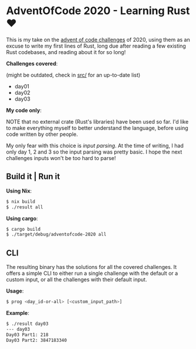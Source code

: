 # AdventOfCode 2020 - Learning Rust :heart:

This is my take on the [advent of code challenges](https://adventofcode.com/2020/) of 2020, using them as an excuse to write my first lines of Rust, long due after reading a few existing Rust codebases, and reading about it for so long!

**Challenges covered**:

(might be outdated, check in [src/](src/) for an up-to-date list)

- day01
- day02
- day03

**My code only**:

NOTE that no external crate (Rust's libraries) have been used so far. I'd like to make everything myself to better understand the language, before using code written by other people.

My only fear with this choice is _input parsing_. At the time of writing, I had only day 1, 2 and 3 so the input parsing was pretty basic. I hope the next challenges inputs won't be too hard to parse!


## Build it | Run it

**Using Nix**:

```sh
$ nix build
$ ./result all
```

**Using cargo**:

```sh
$ cargo build
$ ./target/debug/adventofcode-2020 all
```

## CLI

The resulting binary has the solutions for all the covered challenges. It offers a simple CLI to either run a single challenge with the default or a custom input, or all the challenges with their default input.

**Usage**:
```sh
$ prog <day_id-or-all> [<custom_input_path>]
```

**Example**:
```sh
$ ./result day03
--- day03
Day03 Part1: 218
Day03 Part2: 3847183340
```
